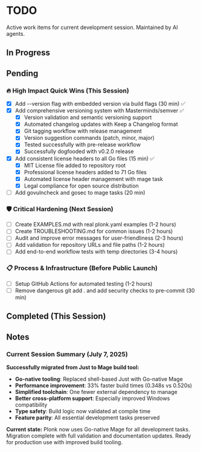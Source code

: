 # TODO

Active work items for current development session. Maintained by AI agents.

## In Progress

## Pending

### 🔥 High Impact Quick Wins (This Session)
- [x] Add --version flag with embedded version via build flags (30 min) ✅
- [x] Add comprehensive versioning system with Masterminds/semver ✅
  - [x] Version validation and semantic versioning support
  - [x] Automated changelog updates with Keep a Changelog format  
  - [x] Git tagging workflow with release management
  - [x] Version suggestion commands (patch, minor, major)
  - [x] Tested successfully with pre-release workflow
  - [x] Successfully dogfooded with v0.2.0 release
- [x] Add consistent license headers to all Go files (15 min) ✅
  - [x] MIT License file added to repository root
  - [x] Professional license headers added to 71 Go files
  - [x] Automated license header management with mage task
  - [x] Legal compliance for open source distribution
- [ ] Add govulncheck and gosec to mage tasks (20 min)

### 🛡️ Critical Hardening (Next Session)
- [ ] Create EXAMPLES.md with real plonk.yaml examples (1-2 hours)
- [ ] Create TROUBLESHOOTING.md for common issues (1-2 hours)
- [ ] Audit and improve error messages for user-friendliness (2-3 hours)
- [ ] Add validation for repository URLs and file paths (1-2 hours)
- [ ] Add end-to-end workflow tests with temp directories (3-4 hours)

### 📋 Process & Infrastructure (Before Public Launch)
- [ ] Setup GitHub Actions for automated testing (1-2 hours)
- [ ] Remove dangerous git add . and add security checks to pre-commit (30 min)

## Completed (This Session)

## Notes

### Current Session Summary (July 7, 2025)
**Successfully migrated from Just to Mage build tool:**
- **Go-native tooling**: Replaced shell-based Just with Go-native Mage
- **Performance improvement**: 33% faster build times (0.348s vs 0.520s)
- **Simplified toolchain**: One fewer external dependency to manage
- **Better cross-platform support**: Especially improved Windows compatibility
- **Type safety**: Build logic now validated at compile time
- **Feature parity**: All essential development tasks preserved

**Current state:** Plonk now uses Go-native Mage for all development tasks. Migration complete with full validation and documentation updates. Ready for production use with improved build tooling.